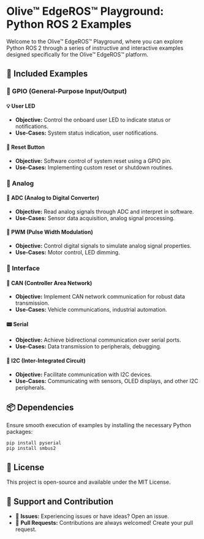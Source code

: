 # Olive™ EdgeROS™ Playground: Python ROS 2 Examples

Welcome to the Olive™ EdgeROS™ Playground, where you can explore Python ROS 2 through a series of instructive and interactive examples designed specifically for the Olive™ EdgeROS™ platform.

## 🎯 Included Examples

### 🚥 GPIO (General-Purpose Input/Output)

#### 💡 User LED
- **Objective:** Control the onboard user LED to indicate status or notifications.
- **Use-Cases:** System status indication, user notifications.

#### 🔄 Reset Button
- **Objective:** Software control of system reset using a GPIO pin.
- **Use-Cases:** Implementing custom reset or shutdown routines.

### 🔢 Analog

#### 🔄 ADC (Analog to Digital Converter)
- **Objective:** Read analog signals through ADC and interpret in software.
- **Use-Cases:** Sensor data acquisition, analog signal processing.

#### 🌊 PWM (Pulse Width Modulation)
- **Objective:** Control digital signals to simulate analog signal properties.
- **Use-Cases:** Motor control, LED dimming.

### 🔄 Interface

#### 🚌 CAN (Controller Area Network)
- **Objective:** Implement CAN network communication for robust data transmission.
- **Use-Cases:** Vehicle communications, industrial automation.

#### 📟 Serial
- **Objective:** Achieve bidirectional communication over serial ports.
- **Use-Cases:** Data transmission to peripherals, debugging.

#### 🚊 I2C (Inter-Integrated Circuit)
- **Objective:** Facilitate communication with I2C devices.
- **Use-Cases:** Communicating with sensors, OLED displays, and other I2C peripherals.

## 📦 Dependencies 

Ensure smooth execution of examples by installing the necessary Python packages:

```shell
pip install pyserial
pip install smbus2
```

## 📄 License
This project is open-source and available under the MIT License.

## 💼 Support and Contribution
- 🐞 **Issues:** Experiencing issues or have ideas? Open an issue.
- 🔀 **Pull Requests:** Contributions are always welcomed! Create your pull request.

